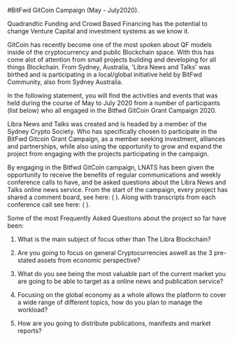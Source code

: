 #BitFwd GitCoin Campaign (May - July2020).

Quadrandtic Funding and Crowd Based Financing has the potential to change Venture Capital and investment systems as we know it. 

GitCoin has recently become one of the most spoken about QF models inside of the cryptocurrency and public Blockchain space. With this has come alot of attention from small projects building and developing for all things Blockchain. From Sydney, Australia, 'Libra News and Talks' was birthed and is participating in a local/global initiative held by BitFwd Community, also from Sydney Australia.

In the following statement, you will find the activities and events that was held during the course of May to July 2020 from a number of participants (list below) who all engaged in the Bitfwd GitCoin Grant Campaign 2020. 

Libra News and Talks was created and is headed by a member of the Sydney Crypto Society. Who has specifically chosen to participate in the BitFwd Gitcoin Grant Campaign, as a member seeking investment, alliances and partnerships, while also using the opportunity to grow and expand the project from engaging with the projects participating in the campaign.

By engaging in the Bitfwd GitCoin campaign, LNATS has been given the opportunity to receive the benefits of regular communications and weekly conference calls to have, and be asked questions about the Libra News and Talks online news service. From the start of the campaign, every project has shared a comment board, see here: ( ). Along with transcripts from each conference call see here: ( ).

Some of the most Frequently Asked Questions about the project so far have been: 

1) What is the main subject of focus other than The Libra Blockchain?

2) Are you going to focus on general Cryptocurrencies aswell as the 3 pre-stated assets from economic perspective?

3) What do you see being the most valuable part of the current market you are going to be able to target as a online news and publication service? 

4) Focusing on the global economy as a whole allows the platform to cover a wide range of different topics, how do you plan to manage the workload? 

5) How are you going to distribute publications, manifests and market reports?
